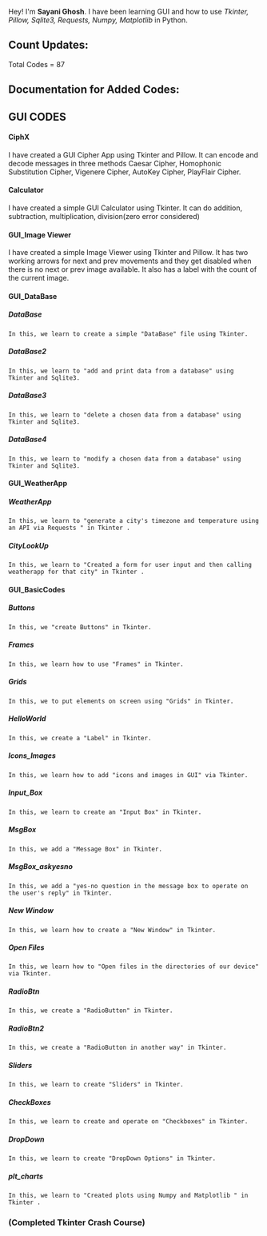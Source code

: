 ﻿Hey! I'm **Sayani Ghosh**. I have been learning GUI and how to use *Tkinter, Pillow, Sqlite3, Requests, Numpy, Matplotlib* in Python.
## Count Updates:

Total Codes = 87

Documentation for Added Codes:
-------------

## GUI CODES


#### <i class="icon-file"></i>CiphX
I have created a GUI Cipher App using Tkinter and Pillow. It can encode and decode messages in three methods Caesar Cipher, Homophonic Substitution Cipher, Vigenere Cipher, AutoKey Cipher, PlayFlair Cipher.

#### <i class="icon-file"></i>Calculator
I have created a simple GUI Calculator using Tkinter. It can do addition, subtraction, multiplication, division(zero error considered)

#### <i class="icon-file"></i>GUI_Image Viewer
I have created a simple Image Viewer using Tkinter and Pillow. It has two working arrows for next and prev movements and they get disabled when there is no next or prev image available. It also has a label with the count of the current image.


#### <i class="icon-file"></i>GUI_DataBase

##### <i class="icon-file"></i> DataBase
	In this, we learn to create a simple "DataBase" file using Tkinter.

##### <i class="icon-file"></i> DataBase2
	In this, we learn to "add and print data from a database" using Tkinter and Sqlite3.

##### <i class="icon-file"></i> DataBase3
	In this, we learn to "delete a chosen data from a database" using Tkinter and Sqlite3.

##### <i class="icon-file"></i> DataBase4
	In this, we learn to "modify a chosen data from a database" using Tkinter and Sqlite3.


#### <i class="icon-file"></i>GUI_WeatherApp

##### <i class="icon-file"></i> WeatherApp
	In this, we learn to "generate a city's timezone and temperature using an API via Requests " in Tkinter .
	
##### <i class="icon-file"></i> CityLookUp
	In this, we learn to "Created a form for user input and then calling weatherapp for that city" in Tkinter .
	

#### <i class="icon-file"></i>GUI_BasicCodes


##### <i class="icon-file"></i> Buttons
	In this, we "create Buttons" in Tkinter.

##### <i class="icon-file"></i> Frames
	In this, we learn how to use "Frames" in Tkinter.

##### <i class="icon-file"></i> Grids
	In this, we to put elements on screen using "Grids" in Tkinter.

##### <i class="icon-file"></i> HelloWorld
	In this, we create a "Label" in Tkinter.

##### <i class="icon-file"></i> Icons_Images
	In this, we learn how to add "icons and images in GUI" via Tkinter.

##### <i class="icon-file"></i> Input_Box
	In this, we learn to create an "Input Box" in Tkinter.

##### <i class="icon-file"></i> MsgBox
	In this, we add a "Message Box" in Tkinter.

##### <i class="icon-file"></i> MsgBox_askyesno
	In this, we add a "yes-no question in the message box to operate on the user's reply" in Tkinter.

##### <i class="icon-file"></i> New Window
	In this, we learn how to create a "New Window" in Tkinter.

##### <i class="icon-file"></i> Open Files
	In this, we learn how to "Open files in the directories of our device" via Tkinter.

##### <i class="icon-file"></i> RadioBtn
	In this, we create a "RadioButton" in Tkinter.

##### <i class="icon-file"></i> RadioBtn2
	In this, we create a "RadioButton in another way" in Tkinter.

##### <i class="icon-file"></i> Sliders
	In this, we learn to create "Sliders" in Tkinter.

##### <i class="icon-file"></i> CheckBoxes
	In this, we learn to create and operate on "Checkboxes" in Tkinter.
	
##### <i class="icon-file"></i> DropDown
	In this, we learn to create "DropDown Options" in Tkinter.

##### <i class="icon-file"></i> plt_charts
	In this, we learn to "Created plots using Numpy and Matplotlib " in Tkinter .
	
### (Completed Tkinter Crash Course) 


